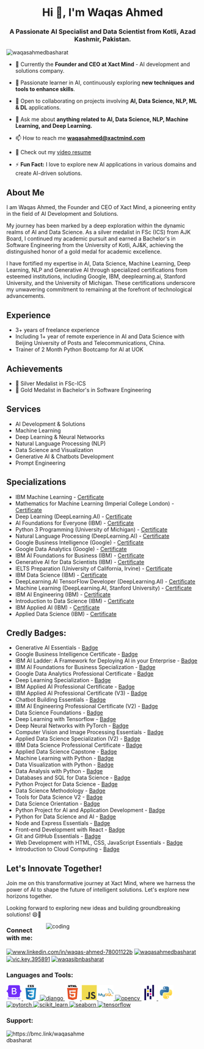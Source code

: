 <h1 align="center">Hi 👋, I'm Waqas Ahmed</h1>
<h3 align="center">A Passionate AI Specialist and Data Scientist from Kotli, Azad Kashmir, Pakistan.</h3>

<p align="left"> <img src="https://komarev.com/ghpvc/?username=waqasahmedbasharat&label=Profile%20views&color=0e75b6&style=flat" alt="waqasahmedbasharat" /> </p>

- 🔭  Currently the **Founder and CEO at Xact Mind** - AI development and solutions company.

- 🌱 Passionate learner in AI, continuously exploring **new techniques and tools to enhance skills**.

- 👯 Open to collaborating on projects involving **AI, Data Science, NLP, ML & DL** applications.
  
- 💬 Ask me about **anything related to AI, Data Science, NLP, Machine Learning, and Deep Learning.**

- 📫 How to reach me **waqasahmed@xactmind.com**

- 📄 Check out my [video resume](https://youtu.be/zU2rBG4rz8s) 

- ⚡ **Fun Fact:** I love to explore new AI applications in various domains and create AI-driven solutions.

## About Me
I am Waqas Ahmed, the Founder and CEO of Xact Mind, a pioneering entity in the field of AI Development and Solutions.

My journey has been marked by a deep exploration within the dynamic realms of AI and Data Science. As a silver medalist in FSc (ICS) from AJK Board, I continued my academic pursuit and earned a Bachelor's in Software Engineering from the University of Kotli, AJ&K, achieving the distinguished honor of a gold medal for academic excellence.

I have fortified my expertise in AI, Data Science, Machine Learning, Deep Learning, NLP and Generative AI through specialized certifications from esteemed institutions, including Google, IBM, deeplearning.ai, Stanford University, and the University of Michigan. These certifications underscore my unwavering commitment to remaining at the forefront of technological advancements.

## **Experience**
 - 3+ years of freelance experience
  - Including 1+ year of remote experience in AI and Data Science with Beijing University of Posts and Telecommunications, China.
  - Trainer of 2 Month Python Bootcamp for AI at UOK

## **Achievements**
- 🥈 Silver Medalist in FSc-ICS
- 🥇 Gold Medalist in Bachelor's in Software Engineering

## Services
- AI Development & Solutions
- Machine Learning 
- Deep Learning & Neural Netwoorks
- Natural Language Processing (NLP)
- Data Science and Visualization
- Generative AI & Chatbots Development
- Prompt Engineering

## **Specializations**
  - IBM Machine Learning - [Certificate](https://www.coursera.org/account/accomplishments/professional-cert/RFVDPLKH5XTE)
  - Mathematics for Machine Learning (Imperial College London) - [Certificate](https://www.coursera.org/account/accomplishments/specialization/EWH62KJHTP5V)
  - Deep Learning (DeepLearning.AI) - [Certificate](https://www.coursera.org/account/accomplishments/specialization/NKZCMTT9PY5Z)
  - AI Foundations for Everyone (IBM) - [Certificate](https://www.coursera.org/account/accomplishments/specialization/93TTKDJGDH2T)
  - Python 3 Programming (University of Michigan) - [Certificate](https://www.coursera.org/account/accomplishments/specialization/5UGNAHRWQ53Y)
  - Natural Language Processing (DeepLearning.AI) - [Certificate](https://www.coursera.org/account/accomplishments/specialization/XTR9DZQP5H6N)
  - Google Business Intelligence (Google) - [Certificate](https://www.coursera.org/account/accomplishments/professional-cert/BCYD6D2ZKX65)
  - Google Data Analytics (Google) - [Certificate](https://www.coursera.org/account/accomplishments/professional-cert/VA7TK59XWTB4)
  - IBM AI Foundations for Business (IBM) - [Certificate](https://www.coursera.org/account/accomplishments/specialization/AC986RDPK6R3)
  - Generative AI for Data Scientists (IBM) - [Certificate](https://www.coursera.org/account/accomplishments/specialization/FL6X53L8FB38)
  - IELTS Preparation (University of California, Irvine) - [Certificate](https://www.coursera.org/account/accomplishments/specialization/TCGH8K3NWKG3)
  - IBM Data Science (IBM) - [Certificate](https://www.coursera.org/account/accomplishments/professional-cert/S8NJMBLPCDRG)
  - DeepLearning.AI TensorFlow Developer (DeepLearning.AI) - [Certificate](https://www.coursera.org/account/accomplishments/professional-cert/EM2AY5SQXQH3)
  - Machine Learning (DeepLearning.AI, Stanford University) - [Certificate](https://www.coursera.org/account/accomplishments/specialization/ZFV9CZDQW3JE)
  - IBM AI Engineering (IBM) - [Certificate](https://www.coursera.org/account/accomplishments/professional-cert/PRT49RXMPKEK)
  - Introduction to Data Science (IBM) - [Certificate](https://www.coursera.org/account/accomplishments/specialization/Q7W7Q9QQ2CRH)
  - IBM Applied AI (IBM) - [Certificate](https://www.coursera.org/account/accomplishments/professional-cert/A3XNVAA8SHLH)
  - Applied Data Science (IBM) - [Certificate](https://www.coursera.org/account/accomplishments/specialization/HQEXM55YCQF2)

## **Credly Badges:**
  - Generative AI Essentials - [Badge](https://www.credly.com/earner/earned/badge/92e3159c-ac57-4fc9-b713-04076b20ecc3)
  - Google Business Intelligence Certificate - [Badge](https://www.credly.com/earner/earned/badge/910804f2-e621-4efb-bfef-6a117aa5c0e3)
  - IBM AI Ladder: A Framework for Deploying AI in your Enterprise - [Badge](https://www.credly.com/earner/earned/badge/6cd7eb8b-c4d8-42f7-8199-42f82fad4c93)
  - IBM AI Foundations for Business Specialization - [Badge](https://www.credly.com/earner/earned/badge/3972f80c-b01b-44c6-b71e-e5ce8336a207)
  - Google Data Analytics Professional Certificate - [Badge](https://www.credly.com/earner/earned/badge/9ec05538-5013-4f4f-a22e-531da11e6f46)
  - Deep Learning Specialization - [Badge](https://www.credly.com/earner/earned/badge/5034cb5b-acf9-4b48-9db8-fa6da6f9efb3)
  - IBM Applied AI Professional Certificate - [Badge](https://www.credly.com/earner/earned/badge/dc3369e8-e330-4971-bae8-43b6035df52b)
  - IBM Applied AI Professional Certificate (V3) - [Badge](https://www.credly.com/earner/earned/badge/6c1fb854-7b5c-424d-a7e2-3c180190132d)
  - Chatbot Building Essentials - [Badge](https://www.credly.com/earner/earned/badge/27f92b20-e3b7-4d72-aab1-9f652b7cc2aa)
  - IBM AI Engineering Professional Certificate (V2) - [Badge](https://www.credly.com/earner/earned/badge/d2372112-5801-4eef-ba92-a2de6ff896c9)
  - Data Science Foundations - [Badge](https://www.credly.com/earner/earned/badge/d0d3df56-795b-4df6-8ed5-3c79883cde31)
  - Deep Learning with Tensorflow - [Badge](https://www.credly.com/earner/earned/badge/4bc748b7-ff15-4bae-83ea-d9d1d8631a9e)
  - Deep Neural Networks with PyTorch - [Badge](https://www.credly.com/earner/earned/badge/83f8b18d-c720-4c95-b8a5-7ba6a102abb8)
  - Computer Vision and Image Processing Essentials - [Badge](https://www.credly.com/earner/earned/badge/7b8ece4e-bd8b-4005-8b7f-999aa4d29dfc)
  - Applied Data Science Specialization (V2) - [Badge](https://www.credly.com/earner/earned/badge/633f19f1-8a10-454b-92d0-34245515b51b)
  - IBM Data Science Professional Certificate - [Badge](https://www.credly.com/earner/earned/badge/c037ae09-230c-4af8-939a-69d50e7e445f)
  - Applied Data Science Capstone - [Badge](https://www.credly.com/earner/earned/badge/29d6cdf5-66ff-4ba8-a7a1-8bccac540c19)
  - Machine Learning with Python - [Badge](https://www.credly.com/earner/earned/badge/3b4f4aaf-ad05-4c28-b087-182408790e6f)
  - Data Visualization with Python - [Badge](https://www.credly.com/earner/earned/badge/431d4bac-f9e4-431c-8f31-833a0a952a3a)
  - Data Analysis with Python - [Badge](https://www.credly.com/earner/earned/badge/b5d83959-da8d-41d6-96ea-a3e3b46514d1)
  - Databases and SQL for Data Science - [Badge](https://www.credly.com/earner/earned/badge/d23f3140-76a0-4e5f-9402-6ee5c7fd2b2d)
  - Python Project for Data Science - [Badge](https://www.credly.com/earner/earned/badge/b7b93136-5c50-440c-beb7-08b3a8f14651)
  - Data Science Methodology - [Badge](https://www.credly.com/earner/earned/badge/13219a05-6511-4e72-85a0-f6910230fc15)
  - Tools for Data Science V2 - [Badge](https://www.credly.com/earner/earned/badge/ce4447c8-74f2-4569-bd99-142a915b1294)
  - Data Science Orientation - [Badge](https://www.credly.com/earner/earned/badge/a69afccb-0d68-49f8-b99a-b2794b4555ee)
  - Python Project for AI and Application Development - [Badge](https://www.credly.com/earner/earned/badge/c190d7f3-da39-4e6a-b5ec-eda34d665a92)
  - Python for Data Science and AI - [Badge](https://www.credly.com/earner/earned/badge/05ef87da-fe92-411d-9691-ef704ab1b72c)
  - Node and Express Essentials - [Badge](https://www.credly.com/earner/earned/badge/f1d4170e-8ac6-47b6-bcf6-4e983b1f6675)
  - Front-end Development with React - [Badge](https://www.credly.com/earner/earned/badge/eb578ede-18da-4f81-8190-a487d86565b6)
  - Git and GitHub Essentials - [Badge](https://www.credly.com/earner/earned/badge/a14afe26-a546-46b7-8271-d9b512638546)
  - Web Development with HTML, CSS, JavaScript Essentials - [Badge](https://www.credly.com/earner/earned/badge/c4a23f79-5b17-43f3-8c12-068497bb82e4)
  - Introduction to Cloud Computing - [Badge](https://www.credly.com/earner/earned/badge/887e81b8-c2ee-4dfb-9e52-3f8cd50ee854)

## **Let's Innovate Together!**
Join me on this transformative journey at Xact Mind, where we harness the power of AI to shape the future of intelligent solutions. Let's explore new horizons together.

Looking forward to exploring new ideas and building groundbreaking solutions! 😄🚀

<img align="right" alt = "coding" width = "400" src="https://user-images.githubusercontent.com/55389276/140866485-8fb1c876-9a8f-4d6a-98dc-08c4981eaf70.gif">

<h3 align="left">Connect with me:</h3>
<p align="left">
<a href="https://linkedin.com/in/www.linkedin.com/in/waqas-ahmed-78001122b" target="blank"><img align="center" src="https://raw.githubusercontent.com/rahuldkjain/github-profile-readme-generator/master/src/images/icons/Social/linked-in-alt.svg" alt="www.linkedin.com/in/waqas-ahmed-78001122b" height="30" width="40" /></a>
<a href="https://kaggle.com/waqasahmedbasharat" target="blank"><img align="center" src="https://raw.githubusercontent.com/rahuldkjain/github-profile-readme-generator/master/src/images/icons/Social/kaggle.svg" alt="waqasahmedbasharat" height="30" width="40" /></a>
<a href="https://fb.com/vic.key.395891" target="blank"><img align="center" src="https://raw.githubusercontent.com/rahuldkjain/github-profile-readme-generator/master/src/images/icons/Social/facebook.svg" alt="vic.key.395891" height="30" width="40" /></a>
<a href="https://instagram.com/waqasibnbasharat" target="blank"><img align="center" src="https://raw.githubusercontent.com/rahuldkjain/github-profile-readme-generator/master/src/images/icons/Social/instagram.svg" alt="waqasibnbasharat" height="30" width="40" /></a>
</p>

<h3 align="left">Languages and Tools:</h3>
<p align="left"> <a href="https://getbootstrap.com" target="_blank" rel="noreferrer"> <img src="https://raw.githubusercontent.com/devicons/devicon/master/icons/bootstrap/bootstrap-plain-wordmark.svg" alt="bootstrap" width="40" height="40"/> </a> <a href="https://www.w3schools.com/css/" target="_blank" rel="noreferrer"> <img src="https://raw.githubusercontent.com/devicons/devicon/master/icons/css3/css3-original-wordmark.svg" alt="css3" width="40" height="40"/> </a> <a href="https://www.djangoproject.com/" target="_blank" rel="noreferrer"> <img src="https://cdn.worldvectorlogo.com/logos/django.svg" alt="django" width="40" height="40"/> </a> <a href="https://www.w3.org/html/" target="_blank" rel="noreferrer"> <img src="https://raw.githubusercontent.com/devicons/devicon/master/icons/html5/html5-original-wordmark.svg" alt="html5" width="40" height="40"/> </a> <a href="https://developer.mozilla.org/en-US/docs/Web/JavaScript" target="_blank" rel="noreferrer"> <img src="https://raw.githubusercontent.com/devicons/devicon/master/icons/javascript/javascript-original.svg" alt="javascript" width="40" height="40"/> </a> <a href="https://www.mysql.com/" target="_blank" rel="noreferrer"> <img src="https://raw.githubusercontent.com/devicons/devicon/master/icons/mysql/mysql-original-wordmark.svg" alt="mysql" width="40" height="40"/> </a> <a href="https://opencv.org/" target="_blank" rel="noreferrer"> <img src="https://www.vectorlogo.zone/logos/opencv/opencv-icon.svg" alt="opencv" width="40" height="40"/> </a> <a href="https://pandas.pydata.org/" target="_blank" rel="noreferrer"> <img src="https://raw.githubusercontent.com/devicons/devicon/2ae2a900d2f041da66e950e4d48052658d850630/icons/pandas/pandas-original.svg" alt="pandas" width="40" height="40"/> </a> <a href="https://www.python.org" target="_blank" rel="noreferrer"> <img src="https://raw.githubusercontent.com/devicons/devicon/master/icons/python/python-original.svg" alt="python" width="40" height="40"/> </a> <a href="https://pytorch.org/" target="_blank" rel="noreferrer"> <img src="https://www.vectorlogo.zone/logos/pytorch/pytorch-icon.svg" alt="pytorch" width="40" height="40"/> </a> <a href="https://scikit-learn.org/" target="_blank" rel="noreferrer"> <img src="https://upload.wikimedia.org/wikipedia/commons/0/05/Scikit_learn_logo_small.svg" alt="scikit_learn" width="40" height="40"/> </a> <a href="https://seaborn.pydata.org/" target="_blank" rel="noreferrer"> <img src="https://seaborn.pydata.org/_images/logo-mark-lightbg.svg" alt="seaborn" width="40" height="40"/> </a> <a href="https://www.tensorflow.org" target="_blank" rel="noreferrer"> <img src="https://www.vectorlogo.zone/logos/tensorflow/tensorflow-icon.svg" alt="tensorflow" width="40" height="40"/> </a> </p>

<h3 align="left">Support:</h3>
<p><a href="https://www.buymeacoffee.com/waqasahmedbasharat"> <img align="left" src="https://cdn.buymeacoffee.com/buttons/v2/default-yellow.png" height="50" width="210" alt="https://bmc.link/waqasahmedbasharat" /></a></p><br><br>
